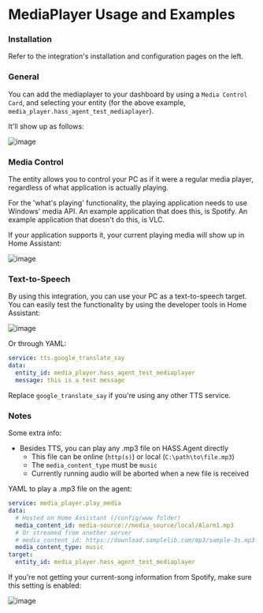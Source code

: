 # MediaPlayer Usage and Examples

### Installation

Refer to the integration's installation and configuration pages on the left.

### General

You can add the mediaplayer to your dashboard by using a `Media Control Card`, and selecting your entity (for the above example, `media_player.hass_agent_test_mediaplayer`).

It'll show up as follows:

![image](https://user-images.githubusercontent.com/81011038/165727899-a6a5484b-fccc-4ad2-96a6-e38815b7c112.png)

### Media Control

The entity allows you to control your PC as if it were a regular media player, regardless of what application is actually playing. 

For the 'what's playing' functionality, the playing application needs to use Windows' media API. An example application that does this, is Spotify. An example application that doesn't do this, is VLC. 

If your application supports it, your current playing media will show up in Home Assistant:

![image](https://user-images.githubusercontent.com/81011038/198244995-e962c2b4-b8a7-488e-b4a4-b7279600326e.png)

### Text-to-Speech

By using this integration, you can use your PC as a text-to-speech target. You can easily test the functionality by using the developer tools in Home Assistant:

![image](https://user-images.githubusercontent.com/81011038/165731015-140b67f5-cd52-4f45-a994-d4a81dd293f2.png)

Or through YAML:

```yaml
service: tts.google_translate_say
data:
  entity_id: media_player.hass_agent_test_mediaplayer
  message: this is a test message
```

Replace `google_translate_say` if you're using any other TTS service.

### Notes

Some extra info:

* Besides TTS, you can play any .mp3 file on HASS.Agent directly
  * This file can be online (`http(s)`) or local (`C:\path\to\file.mp3`)
  * The `media_content_type` must be `music`
  * Currently running audio will be aborted when a new file is received

YAML to play a .mp3 file on the agent:

```yaml
service: media_player.play_media
data:
  # Hosted on Home Assistant (/config/www folder)
  media_content_id: media-source://media_source/local/Alarm1.mp3
  # Or streamed from another server
  # media_content_id: https://download.samplelib.com/mp3/sample-3s.mp3
  media_content_type: music
target:
  entity_id: media_player.hass_agent_test_mediaplayer
```

If you're not getting your current-song information from Spotify, make sure this setting is enabled:

![image](https://user-images.githubusercontent.com/81011038/171420676-111115c0-ff15-4dad-978d-b5f3e7b6397c.png)


